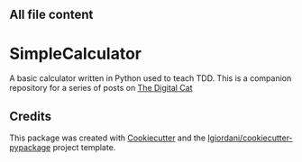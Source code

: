 ## All file content
# SimpleCalculator

A basic calculator written in Python used to teach TDD. This is a companion repository for a series of posts on [The Digital Cat](https://www.thedigitalcatonline.com)

## Credits

This package was created with [Cookiecutter](https://github.com/audreyr/cookiecutter) and the [lgiordani/cookiecutter-pypackage](https://github.com/lgiordani/cookiecutter-pypackage) project template.




